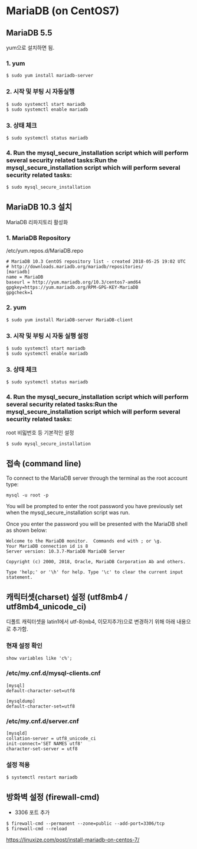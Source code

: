 # MariaDB (on CentOS7)

## MariaDB 5.5
yum으로 설치하면 됨.

### 1. yum
```
$ sudo yum install mariadb-server
```

### 2. 시작 및 부팅 시 자동실행 
```
$ sudo systemctl start mariadb
$ sudo systemctl enable mariadb
```

### 3. 상태 체크  
```
$ sudo systemctl status mariadb
```

### 4. Run the mysql_secure_installation script which will perform several security related tasks:Run the mysql_secure_installation script which will perform several security related tasks:
```
$ sudo mysql_secure_installation
```


## MariaDB 10.3 설치 
MariaDB 리파지토리 활성화 

### 1. MariaDB Repository
/etc/yum.repos.d/MariaDB.repo
```
# MariaDB 10.3 CentOS repository list - created 2018-05-25 19:02 UTC
# http://downloads.mariadb.org/mariadb/repositories/
[mariadb]
name = MariaDB
baseurl = http://yum.mariadb.org/10.3/centos7-amd64
gpgkey=https://yum.mariadb.org/RPM-GPG-KEY-MariaDB
gpgcheck=1
```

### 2. yum
```
$ sudo yum install MariaDB-server MariaDB-client
```

### 3. 시작 및 부팅 시 자동 실행 설정  
```
$ sudo systemctl start mariadb
$ sudo systemctl enable mariadb
```

### 3. 상태 체크  
```
$ sudo systemctl status mariadb
```

### 4. Run the mysql_secure_installation script which will perform several security related tasks:Run the mysql_secure_installation script which will perform several security related tasks:
root 비밃번호 등 기본적인 설정
```
$ sudo mysql_secure_installation
```



## 접속 (command line)
To connect to the MariaDB server through the terminal as the root account type:

```
mysql -u root -p
```

You will be prompted to enter the root password you have previously set when the mysql_secure_installation script was run.

Once you enter the password you will be presented with the MariaDB shell as shown below:

```
Welcome to the MariaDB monitor.  Commands end with ; or \g.
Your MariaDB connection id is 8
Server version: 10.3.7-MariaDB MariaDB Server

Copyright (c) 2000, 2018, Oracle, MariaDB Corporation Ab and others.

Type 'help;' or '\h' for help. Type '\c' to clear the current input statement.
```


## 캐릭터셋(charset) 설정 (utf8mb4 / utf8mb4_unicode_ci)
디폴트 캐릭터셋을 latin1에서 utf-8(mb4, 이모지추가)으로 변경하기 위해 아래 내용으로 추가함.

### 현재 설정 확인  
``` 
show variables like 'c%';
```

### /etc/my.cnf.d/mysql-clients.cnf
``` 
[mysql]
default-character-set=utf8

[mysqldump]
default-character-set=utf8
``` 

### /etc/my.cnf.d/server.cnf
``` 
[mysqld]
collation-server = utf8_unicode_ci
init-connect='SET NAMES utf8'
character-set-server = utf8
``` 

### 설정 적용 
``` 
$ systemctl restart mariadb
```

## 방화벽 설정 (firewall-cmd)
- 3306 포트 추가 
``` 
$ firewall-cmd --permanent --zone=public --add-port=3306/tcp
$ firewall-cmd --reload
``` 










https://linuxize.com/post/install-mariadb-on-centos-7/